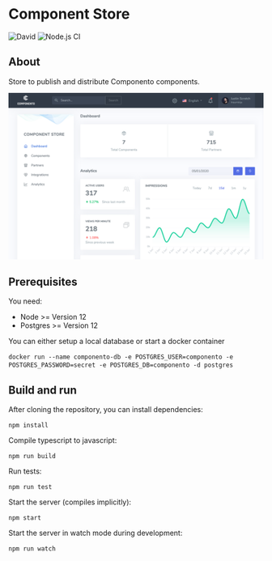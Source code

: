 # Component Store

![David](https://img.shields.io/david/dev/componento/component-store)
![Node.js CI](https://github.com/componento/component-store/workflows/Node.js%20CI/badge.svg)

## About

Store to publish and distribute Componento components.

![Screenshot](./component_store_screenshot.png)

## Prerequisites

You need:

* Node >= Version 12
* Postgres >= Version 12

You can either setup a local database or start a docker container

    docker run --name componento-db -e POSTGRES_USER=componento -e POSTGRES_PASSWORD=secret -e POSTGRES_DB=componento -d postgres

## Build and run

After cloning the repository, you can install dependencies:

    npm install
    
Compile typescript to javascript:

    npm run build
    
Run tests:

    npm run test    
    
Start the server (compiles implicitly):

    npm start
    
Start the server in watch mode during development:

    npm run watch
